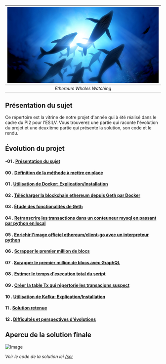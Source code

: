 
| ![Image](img/baleines.jpg) |
|:--:|
| *Ethereum Whales Watching* |


## Présentation du sujet 

Ce répertoire est la vitrine de notre projet d'année qui à été réalisé dans le cadre du PI2 pour l'ESILV. Vous trouverez une partie qui raconte l'évolution du projet et une deuxième partie qui présente la solution, son code et le rendu. 

## Évolution du projet

#### -01 . [ Présentation du sujet](gettingTechnical/-1_presentationSujet.md)
#### 00 . [ Définition de la méthode à mettre en place](gettingTechnical/00_prequelle.md)
#### 01 . [ Utilisation de Docker: Explication/Installation](gettingTechnical/01_installDocker.md)
#### 02 . [ Télécharger la blockchain ethereum depuis Geth par Docker](gettingTechnical/02_dockerGeth.md)
#### 03 . [ Étude des fonctionalités de Geth](gettingTechnical/03_explorationGeth.md)
#### 04 . [ Retranscrire les transactions dans un conteuneur mysql en passant par python en local](gettingTechnical/04_gethToMysql.md)
#### 05 . [ Enrichir l'image officiel ethereum/client-go avec un interpreteur python](gettingTechnical/05_enrichGethImageWithPython.md)
#### 06 . [ Scrapper le premier million de blocs](gettingTechnical/06_firstConsequantScrap.md)
#### 07 . [ Scrapper le premier million de blocs avec GraphQL](gettingTechnical/07_sameButFaster.md)
#### 08 . [ Estimer le temps d'execution total du script](gettingTechnical/08_estimationForFollowingBlockScrap.md)
#### 09 . [ Créer la table Tx qui répertorie les transacions suspect](gettingTechnical/09_createTableTX.md)
#### 10 . [ Utilisation de Kafka: Explication/Installation](gettingTechnical/10_includeKafka.md)
#### 11 . [ Solution retenue](gettingTechnical/11_partialSolution.md)
#### 12 . [ Difficultés et perspectives d'évolutions](gettingTechnical/12_difficulties&Evolutions.md)

## Apercu de la solution finale

![Image](img/solution.gif)

*Voir le code de la solution ici [/scr](src)*








